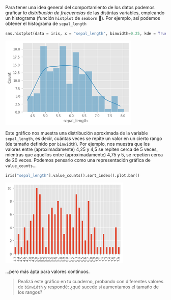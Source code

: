 Para tener una idea general del comportamiento de los datos podemos graficar _la distribución de frecuencias_ de las distintas variables, empleando un histograma (función `histplot` de `seaborn` 🐚). Por ejemplo, así podemos obtener el histograma de `sepal_length`


```python
sns.histplot(data = iris, x = "sepal_length", binwidth=0.25, kde = True)
```

<img src="https://raw.githubusercontent.com/MumukiProject/mumuki-guia-python3-clustering/master/assets/sepal_length_hist_1672517852231.png" alt="sepal_length_hist_1672517852231.png" width="auto" height="auto">

Este gráfico nos muestra una distribución aproximada de la variable `sepal_length`, es decir, cuántas veces se repite un valor en un cierto rango (de tamaño definido por `binwidth`). Por ejemplo, nos muestra que los valores entre (aproximadamente) 4,25 y 4,5 se repiten cerca de 5 veces, mientras que aquellos entre (aproximadamente) 4,75 y 5, se repetien cerca de 20 veces. Podemos pensarlo como una representación gráfica de `value_counts`...

```python
iris["sepal_length"].value_counts().sort_index().plot.bar()
```

<img src="https://raw.githubusercontent.com/MumukiProject/mumuki-guia-python3-clustering/master/assets/sepal_length_vc_1672518543133.png" alt="sepal_length_vc_1672518543133.png" width="auto" height="auto">

...pero más ápta para valores continuos. 

> Realizá este gráfico en tu cuaderno, probando con diferentes valores de `binwidth` y respondé: ¿qué sucede si aumentamos el tamaño de los rangos? 
